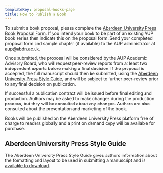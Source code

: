 ```yaml
---
templateKey: proposal-books-page
title: How to Publish a Book
---
```

To submit a book proposal, please complete the [Aberdeen University Press Book Proposal Form](/assets/AUP_Book_Proposal_Form_v2.docx). If you intend your book to be part of an existing AUP book series then indicate this on the proposal form. Send your completed proposal form and sample chapter (if available) to the AUP administrator at [aup@abdn.ac.uk](mailto:aup@abdn.ac.uk).

Once submitted, the proposal will be considered by the AUP Academic Advisory Board, who will request peer-review reports from at least two independent experts before making a final decision. If the proposal is accepted, the full manuscript should then be submitted, using the [Aberdeen University Press Style Guide](/assets/AUP_Author_Style_Guide_v2.docx), and will be subject to further peer-review prior to any final decision on publication. 

If successful a publication contract will be issued before final editing and production. Authors may be asked to make changes during the production process, but they will be consulted about any changes. Authors are also consulted about the presentation and marketing of the book. 

Books will be published on the Aberdeen University Press platform free of charge to readers globally and a print on demand copy will be available for purchase. 

## Aberdeen University Press Style Guide
The Aberdeen University Press Style Guide gives authors information about the formatting and layout to be used in submitting a manuscript and is [available to download](/assets/AUP_Author_Style_Guide_v2.docx). 
